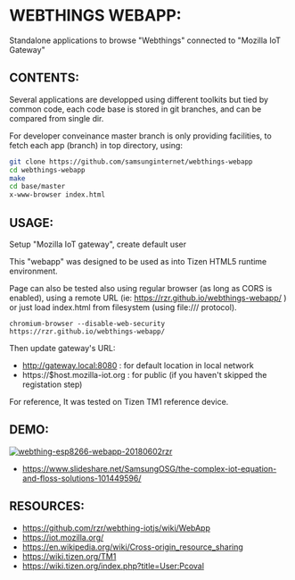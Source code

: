 # WEBTHINGS WEBAPP: #

Standalone applications to browse "Webthings" connected to "Mozilla IoT Gateway"


## CONTENTS: ##

Several applications are developped using different toolkits but tied by common code,
each code base is stored in git branches, and can be compared from single dir.

For developer conveinance master branch is only providing facilities,
to fetch each app (branch) in top directory, using:

```sh
git clone https://github.com/samsunginternet/webthings-webapp
cd webthings-webapp
make
cd base/master
x-www-browser index.html
```

## USAGE: ##

Setup "Mozilla IoT gateway", create default user

This "webapp" was designed to be used as into Tizen HTML5 runtime environment.

Page can also be tested also using regular browser (as long as CORS is enabled),
using a remote URL (ie: https://rzr.github.io/webthings-webapp/ )
or just load index.html from filesystem (using file:/// protocol).

```
chromium-browser --disable-web-security https://rzr.github.io/webthings-webapp/
```

Then update gateway's URL:
* http://gateway.local:8080 : for default location in local network
* https://$host.mozilla-iot.org : for public (if you haven't skipped the registation step)

For reference, It was tested on Tizen TM1 reference device.


## DEMO: ##

[![webthing-esp8266-webapp-20180602rzr](https://i.vimeocdn.com/video/704744529.jpg)](https://www.slideshare.net/SamsungOSG/the-complex-iot-equation-and-floss-solutions-101449596/10 "Demo video")

* https://www.slideshare.net/SamsungOSG/the-complex-iot-equation-and-floss-solutions-101449596/


## RESOURCES: ##

* https://github.com/rzr/webthing-iotjs/wiki/WebApp
* https://iot.mozilla.org/
* https://en.wikipedia.org/wiki/Cross-origin_resource_sharing
* https://wiki.tizen.org/TM1
* https://wiki.tizen.org/index.php?title=User:Pcoval
